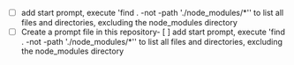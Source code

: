 - [ ] add start prompt, execute 'find . -not -path './node_modules/*'' to list all files and directories, excluding the node_modules directory
- [ ] Create a prompt file in this repository- [ ] add start prompt, execute 'find . -not -path './node_modules/*'' to list all files and directories, excluding the node_modules directory
